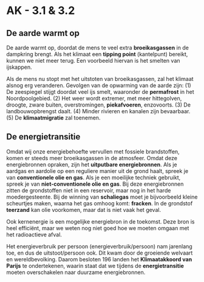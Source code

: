 # AK - 3.1 & 3.2

## De aarde warmt op

De aarde warmt op, doordat de mens te veel extra **broeikasgassen** in de dampkring brengt. Als het klimaat een **tipping point** (kantelpunt) bereikt, kunnen we niet meer terug. Een voorbeeld hiervan is het smelten van ijskappen.

Als de mens nu stopt met het uitstoten van broeikasgassen, zal het klimaat alsnog erg veranderen. Gevolgen van de opwarming van de aarde zijn: (1) De zeespiegel stijgt doordat veel ijs smelt, waaronder de **permafrost** in het Noordpoolgebied. (2) Het weer wordt extremer, met meer hittegolven, droogte, zware buiten, overstromingen, **piekafvoeren**, enzovoorts. (3) De landbouwopbrengst daalt. (4) Minder rivieren en kanalen zijn bevaarbaar. (5) De **klimaatmigratie** zal toenemen.

## De energietransitie

Omdat wij onze energiebehoefte vervullen met fossiele brandstoffen, komen er steeds meer broeikasgassen in de atmosfeer. Omdat deze energiebronnen opraken, zijn het **uitputbare energiebronnen**. Als je aardgas en aardolie op een reguliere manier uit de grond haalt, spreek je van **conventionele olie en gas**. Als je een moeilijke techniek gebruikt, spreek je van **niet-conventionele olie en gas**. Bij deze energiebronnen zitten de grondstoffen niet in een reservoir, maar nog in het harde moedergesteente. Bij de winning van **schaliegas** moet je bijvoorbeeld kleine scheurtjes maken, waarna het gas omhoog komt: **fracken**. In de grondstof **teerzand** kan olie voorkomen, maar dat is niet vaak het geval.

Ook kernenergie is een mogelijke energiebron in de toekomst. Deze bron is heel efficiënt, maar we weten nog niet goed hoe we moeten omgaan met het radioactieve afval.

Het energieverbruik per persoon (energieverbruik/persoon) nam jarenlang toe, en dus de uitstoot/persoon ook. Dit kwam door de groeiende welvaart en wereldbevolking. Daarom besloten 196 landen het **Klimaatakkoord van Parijs** te ondertekenen, waarin staat dat we tijdens de **energietransitie** moeten overschakelen naar duurzame energiebronnen.
